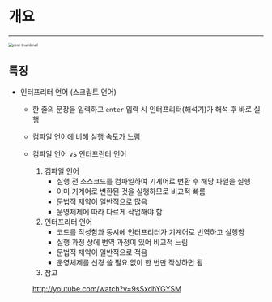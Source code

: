 # 개요

---

<img src="md-images/%E1%84%91%E1%85%A1%E1%84%8B%E1%85%B5%E1%84%8A%E1%85%A5%E1%86%AB-20210104190850462.png" alt="post-thumbnail" style="zoom:50%;" />

## 특징

- 인터프리터 언어 (스크립트 언어)

  - 한 줄의 문장을 입력하고 `enter` 입력 시 인터프리터(해석기)가 해석 후 바로 실행

  - 컴파일 언어에 비해 실행 속도가 느림

  - 컴파일 언어 vs 인터프린터 언어

    1. 컴파일 언어
       - 실행 전 소스코드를 컴파일하여 기계어로 변환 후 해당 파일을 실행
       - 이미 기계어로 변환된 것을 실행하므로 비교적 빠름
       - 문법적 제약이 일반적으로 많음
       - 운영체제에 따라 다르게 작업해야 함
    2. 인터프리터 언어
       - 코드를 작성함과 동시에 인터프리터가 기계어로 번역하고 실행함
       - 실행 과정 상에 번역 과정이 있어 비교적 느림
       - 문법적 제약이 일반적으로 적음
       - 운영체제를 신경 쓸 필요 없이 한 번만 작성하면 됨
    3. 참고

    http://youtube.com/watch?v=9sSxdhYGYSM
    
    